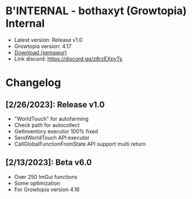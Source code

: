 # B'INTERNAL - bothaxyt (Growtopia) Internal
* Latest version: Release v1.0
* Growtopia version: 4.17
* [Download (semawur)](https://semawur.com/Pf1Ep)
* Link discord: https://discord.gg/z8rzEXpyTs

# Changelog
## [2/26/2023]: Release v1.0
* "WorldTouch" for autofarming
* Check path for autocollect
* GetInventory executor 100% fixed
* SendWorldTouch API executor
* CallGlobalFunctionFromState API support multi return

## [2/13/2023]: Beta v6.0
* Over 250 ImGui functions
* Some optimization
* For Growtopia version 4.16
